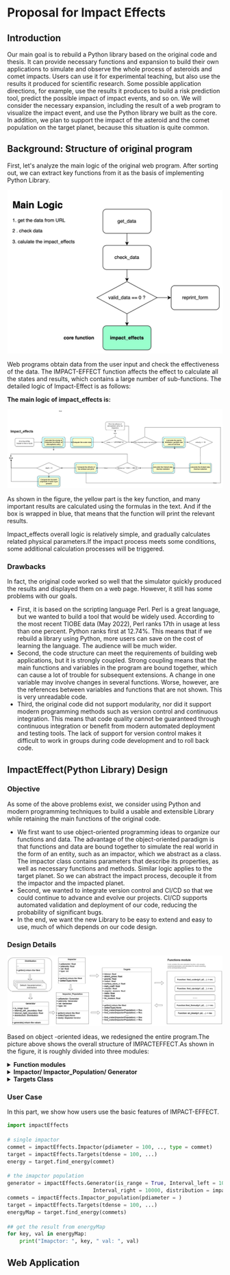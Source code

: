 # Proposal for Impact Effects

## Introduction

Our main goal is to rebuild a Python library based on the original code and thesis. It can provide necessary functions and expansion to build their own applications to simulate and observe the whole process of asteroids and comet impacts. Users can use it for experimental teaching, but also use the results it produced for scientific research. Some possible application directions, for example, use the results it produces to build a risk prediction tool, predict the possible impact of impact events, and so on. We will consider the necessary expansion, including the result of a web program to visualize the impact event, and use the Python library we built as the core. In addition, we plan to support the impact of the asteroid and the comet population on the target planet, because this situation is quite common.

## Background: Structure of original program

First, let's analyze the main logic of the original web program. After sorting out, we can extract key functions from it as the basis of implementing Python Library.

![overall](../img/overall2.jpeg)

Web programs obtain data from the user input and check the effectiveness of the data. The IMPACT-EFFECT function affects the effect to calculate all the states and results, which contains a large number of sub-functions. The detailed logic of Impact-Effect is as follows:

**The main logic of impact_effects is:**

![](../img/Flowchart.jpg)

As shown in the figure, the yellow part is the key function, and many important results are calculated using the formulas in the text. And if the box is wrapped in blue, that means that the function will print the relevant results.

Impact_effects overall logic is relatively simple, and gradually calculates related physical parameters.If the impact process meets some conditions, some additional calculation processes will be triggered.

### Drawbacks

In fact, the original code worked so well that the simulator quickly produced the results and displayed them on a web page. However, it still has some problems with our goals. 
- First, it is based on the scripting language Perl. Perl is a great language, but we wanted to build a tool that would be widely used. According to the most recent TIOBE data (May 2022), Perl ranks 17th in usage at less than one percent. Python ranks first at 12.74\%. This means that if we rebuild a library using Python, more users can save on the cost of learning the language. The audience will be much wider.
-  Second, the code structure can meet the requirements of building web applications, but it is strongly coupled. Strong coupling means that the main functions and variables in the program are bound together, which can cause a lot of trouble for subsequent extensions. A change in one variable may involve changes in several functions. Worse, however, are the references between variables and functions that are not shown. This is very unreadable code. 
- Third, the original code did not support modularity, nor did it support modern programming methods such as version control and continuous integration. This means that code quality cannot be guaranteed through continuous integration or benefit from modern automated deployment and testing tools. The lack of support for version control makes it difficult to work in groups during code development and to roll back code.

## ImpactEffect(Python Library) Design

### Objective

As some of the above problems exist, we consider using Python and modern programming techniques to build a usable and extensible Library while retaining the main functions of the original code. 
- We first want to use object-oriented programming ideas to organize our functions and data. The advantage of the object-oriented paradigm is that functions and data are bound together to simulate the real world in the form of an entity, such as an impactor, which we abstract as a class. The impactor class contains parameters that describe its properties, as well as necessary functions and methods. Similar logic applies to the target planet. So we can abstract the impact process, decouple it from the impactor and the impacted planet. 
- Second, we wanted to integrate version control and CI/CD so that we could continue to advance and evolve our projects. CI/CD supports automated validation and deployment of our code, reducing the probability of significant bugs. 
- In the end, we want the new Library to be easy to extend and easy to use, much of which depends on our code design.

### Design Details

![](../img/pythonLibraryStructure.jpg)

Based on object -oriented ideas, we redesigned the entire program.The picture above shows the overall structure of IMPACTEFFECT.As shown in the figure, it is roughly divided into three modules:

<details>
<summary><strong>Function modules</strong></summary>
The function module follows functional design, which contains all core calculation functions.Each function only accepts valuable parameters and returns the results of numericalization.When implementing, try to ensure the atomicization of the function, that is, there is no mutual dependence between functions.This atomic design makes the coupling of this part very low, which is conducive to subsequent expansion of new computing functions.

```python
def find_crater(p1, p2, p3):
    # ...
    return r1, r2, r3

def find_ejecta(p1, p2, p3):
    # ...
    return r1, r2, r3

###### etc...

```
</details>

<details>
<summary><strong>Impactor/ Impactor_Population/ Generator</strong></summary>

We look forward to designing a reasonable structure in this part, which can describe both a single impact device and can describe a impact distribution.Therefore, we need to design multiple classes to describe such a complex situation.

**单一撞击器**
We often consider this situation, that is, a single impactner hitting the target planet.Under such conditions, we only need to consider how to describe a single impact device.This is relatively simple, because a single parameter is not variable, so it can be represented by a value.
```python
class Impactor(Object):

    def __init__(p1, p2 ,...):
        self.p1 = p1
        self.p2 = p2
    
    def __getter__():
        return value
```

**Population of Impactor**
The situation is much more complicated for Population of IMPActor.For Population of Impactor, the description of its parameters may be composed of multiple distributions.It is not a single hitter, but consists of many impactters.Therefore, when we calculate the consequences of impact, it is unrealistic to use the distribution of parameters to calculate.Therefore, we need to use the sampling technology to select a series of specific impactters and use them to calculate the corresponding impact results.Impactor_population is used to describe their class.

```python
class Impactor_population(Object):
    def __init__():
        return

```

In order to achieve sampling, we first consider building a generator class. The Generator class represents all the values of a parameter. It can represent a distribution or a specific value.Generator provides a basic generate function to return all values.In general, the parameter of the IMPACTOR_POPULATION will be defined as such a type, and the IMPACT_POPULATION will also provide iterators to generate specific impacts.

```python
class Generator(Object):

```

In addition, the parameters of the impact may obey different distributions, so we need a class to describe different distributions.A common design idea is that the IMPACT_EFFECT package provides an abstract parent class that needs to inherit this parent class.Library provides common distribution implementation by default, such as joint distribution and normal distribution.If users want to use a custom distribution, they need to inherit the Distribution class and implement relevant functions.

```python
class Distribution(Object):
    def __init__():
        return

class UnionDistribution(Distribution):
    def __init__():
        return
```

</details>

<details>
<summary><strong>Targets Class</strong></summary>

Targets contains main functions and user interfaces.The parameters of the constructor are related parameters of the target planet transmitted by the user.Targets contains a series of important functional interfaces, such as Find_cr ().The user calls the interface and the instance of the Impactor/Impactor_Population. The interface is determined to pass the parameter type and perform different logic.If the passing parameter is impactor_population, then a MAP type is returned.The MAP key is the specific impactor, and the corresponding key value is the calculation result.The core calculation logic of the interface depends on Function Module.

```python
class Target(Object):
    def __init__():
        return

```

</details>


### User Case
In this part, we show how users use the basic features of IMPACT-EFFECT.
```python
import impactEffects

# single impactor
commet = impactEffects.Impactor(pdiameter = 100, .., type = commet)
target = impactEffects.Targets(tdense = 100, ...)
energy = target.find_energy(commet)

# the imapctor population
generator = impactEffects.Generator(is_range = True, Interval_left = 100, \
                            Interval_right = 10000, distribution = impactEffects.Union)
commets = impactEffects.Impactor_population(pdiameter = )
target = impactEffects.Targets(tdense = 100, ...)
energyMap = target.find_energy(commets)

## get the result from energyMap
for key, val in energyMap:
    print("Imapctor: ", key, " val: ", val)

```

## Web Application
